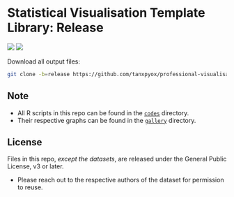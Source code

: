 # Statistical Visualisation Template Library: Release

[![](https://img.shields.io/badge/Download-output%20files-orange?logo=R&style=for-the-badge)](https://github.com/tanxpyox/professional-visualisation/archive/release.zip)
[![](https://img.shields.io/badge/Download-Source%20files-blue?logo=github&style=for-the-badge)](https://github.com/tanxpyox/professional-visualisation/archive/master.zip)

Download all output files:
```sh
git clone -b=release https://github.com/tanxpyox/professional-visualisation
```

## Note
* All R scripts in this repo can be found in the [`codes`](codes/) directory.
* Their respective graphs can be found in the [`gallery`](gallery/) directory.

## License
Files in this repo, *except the datasets*, are released under the General Public License, v3 or later.
  * Please reach out to the respective authors of the dataset for permission to reuse.
